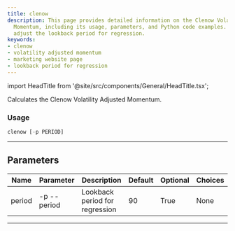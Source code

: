 ```yaml
---
title: clenow
description: This page provides detailed information on the Clenow Volatility Adjusted
  Momentum, including its usage, parameters, and Python code examples. Learn how to
  adjust the lookback period for regression.
keywords:
- clenow
- volatility adjusted momentum
- marketing website page
- lookback period for regression
---
```


import HeadTitle from '@site/src/components/General/HeadTitle.tsx';

<HeadTitle title="stocks /ta/clenow - Reference | OpenBB Terminal Docs" />

Calculates the Clenow Volatility Adjusted Momentum.

### Usage

```python wordwrap
clenow [-p PERIOD]
```

---

## Parameters

| Name | Parameter | Description | Default | Optional | Choices |
| ---- | --------- | ----------- | ------- | -------- | ------- |
| period | -p  --period | Lookback period for regression | 90 | True | None |

---

